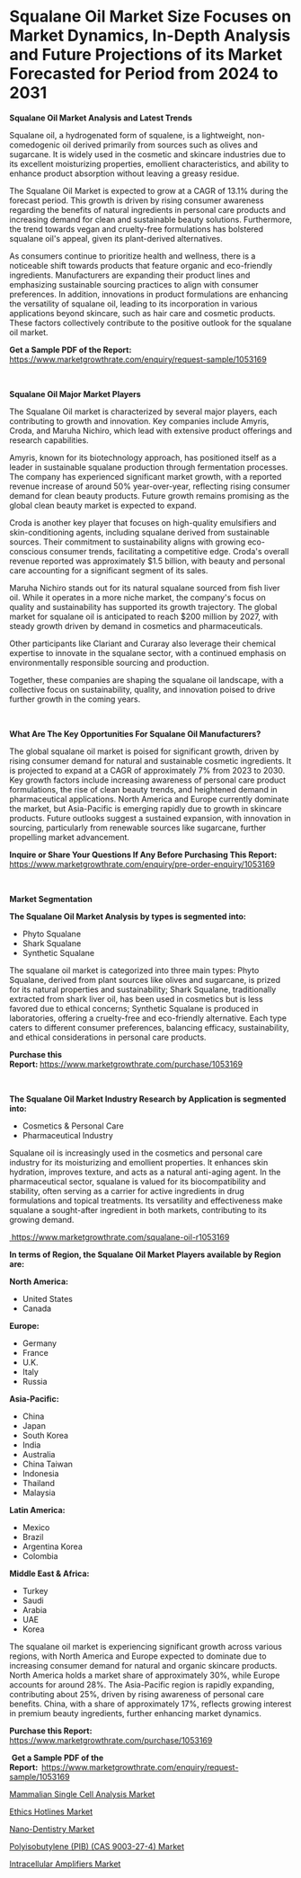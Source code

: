 <p><h1>Squalane Oil Market Size Focuses on Market Dynamics, In-Depth Analysis and Future Projections of its Market Forecasted for Period from 2024 to 2031</h1></p><p><strong>Squalane Oil Market Analysis and Latest Trends</strong></p>
<p><p>Squalane oil, a hydrogenated form of squalene, is a lightweight, non-comedogenic oil derived primarily from sources such as olives and sugarcane. It is widely used in the cosmetic and skincare industries due to its excellent moisturizing properties, emollient characteristics, and ability to enhance product absorption without leaving a greasy residue. </p><p>The Squalane Oil Market is expected to grow at a CAGR of 13.1% during the forecast period. This growth is driven by rising consumer awareness regarding the benefits of natural ingredients in personal care products and increasing demand for clean and sustainable beauty solutions. Furthermore, the trend towards vegan and cruelty-free formulations has bolstered squalane oil's appeal, given its plant-derived alternatives. </p><p>As consumers continue to prioritize health and wellness, there is a noticeable shift towards products that feature organic and eco-friendly ingredients. Manufacturers are expanding their product lines and emphasizing sustainable sourcing practices to align with consumer preferences. In addition, innovations in product formulations are enhancing the versatility of squalane oil, leading to its incorporation in various applications beyond skincare, such as hair care and cosmetic products. These factors collectively contribute to the positive outlook for the squalane oil market.</p></p>
<p><strong>Get a Sample PDF of the Report:&nbsp;</strong> <a href="https://www.marketgrowthrate.com/enquiry/request-sample/1053169">https://www.marketgrowthrate.com/enquiry/request-sample/1053169</a></p>
<p>&nbsp;</p>
<p><strong>Squalane Oil Major Market Players</strong></p>
<p><p>The Squalane Oil market is characterized by several major players, each contributing to growth and innovation. Key companies include Amyris, Croda, and Maruha Nichiro, which lead with extensive product offerings and research capabilities.</p><p>Amyris, known for its biotechnology approach, has positioned itself as a leader in sustainable squalane production through fermentation processes. The company has experienced significant market growth, with a reported revenue increase of around 50% year-over-year, reflecting rising consumer demand for clean beauty products. Future growth remains promising as the global clean beauty market is expected to expand.</p><p>Croda is another key player that focuses on high-quality emulsifiers and skin-conditioning agents, including squalane derived from sustainable sources. Their commitment to sustainability aligns with growing eco-conscious consumer trends, facilitating a competitive edge. Croda's overall revenue reported was approximately $1.5 billion, with beauty and personal care accounting for a significant segment of its sales.</p><p>Maruha Nichiro stands out for its natural squalane sourced from fish liver oil. While it operates in a more niche market, the company's focus on quality and sustainability has supported its growth trajectory. The global market for squalane oil is anticipated to reach $200 million by 2027, with steady growth driven by demand in cosmetics and pharmaceuticals.</p><p>Other participants like Clariant and Curaray also leverage their chemical expertise to innovate in the squalane sector, with a continued emphasis on environmentally responsible sourcing and production.</p><p>Together, these companies are shaping the squalane oil landscape, with a collective focus on sustainability, quality, and innovation poised to drive further growth in the coming years.</p></p>
<p>&nbsp;</p>
<p><strong>What Are The Key Opportunities For Squalane Oil Manufacturers?</strong></p>
<p><p>The global squalane oil market is poised for significant growth, driven by rising consumer demand for natural and sustainable cosmetic ingredients. It is projected to expand at a CAGR of approximately 7% from 2023 to 2030. Key growth factors include increasing awareness of personal care product formulations, the rise of clean beauty trends, and heightened demand in pharmaceutical applications. North America and Europe currently dominate the market, but Asia-Pacific is emerging rapidly due to growth in skincare products. Future outlooks suggest a sustained expansion, with innovation in sourcing, particularly from renewable sources like sugarcane, further propelling market advancement.</p></p>
<p><strong>Inquire or Share Your Questions If Any Before Purchasing This Report:</strong> <a href="https://www.marketgrowthrate.com/enquiry/pre-order-enquiry/1053169">https://www.marketgrowthrate.com/enquiry/pre-order-enquiry/1053169</a></p>
<p>&nbsp;</p>
<p><strong>Market Segmentation</strong></p>
<p><strong>The Squalane Oil Market Analysis by types is segmented into:</strong></p>
<p><ul><li>Phyto Squalane</li><li>Shark Squalane</li><li>Synthetic Squalane</li></ul></p>
<p><p>The squalane oil market is categorized into three main types: Phyto Squalane, derived from plant sources like olives and sugarcane, is prized for its natural properties and sustainability; Shark Squalane, traditionally extracted from shark liver oil, has been used in cosmetics but is less favored due to ethical concerns; Synthetic Squalane is produced in laboratories, offering a cruelty-free and eco-friendly alternative. Each type caters to different consumer preferences, balancing efficacy, sustainability, and ethical considerations in personal care products.</p></p>
<p><strong>Purchase this Report:&nbsp;</strong><a href="https://www.marketgrowthrate.com/purchase/1053169">https://www.marketgrowthrate.com/purchase/1053169</a></p>
<p>&nbsp;</p>
<p><strong>The Squalane Oil Market Industry Research by Application is segmented into:</strong></p>
<p><ul><li>Cosmetics & Personal Care</li><li>Pharmaceutical Industry</li></ul></p>
<p><p>Squalane oil is increasingly used in the cosmetics and personal care industry for its moisturizing and emollient properties. It enhances skin hydration, improves texture, and acts as a natural anti-aging agent. In the pharmaceutical sector, squalane is valued for its biocompatibility and stability, often serving as a carrier for active ingredients in drug formulations and topical treatments. Its versatility and effectiveness make squalane a sought-after ingredient in both markets, contributing to its growing demand.</p></p>
<p><a href="https://www.marketgrowthrate.com/squalane-oil-r1053169">&nbsp;https://www.marketgrowthrate.com/squalane-oil-r1053169</a></p>
<p><strong>In terms of Region, the Squalane Oil Market Players available by Region are:</strong></p>
<p>
    <p> <strong> North America: </strong>
        <ul>
            <li>United States</li>
            <li>Canada</li>
        </ul>
        </p> 
    <p> <strong> Europe: </strong>
        <ul>
            <li>Germany</li>
            <li>France</li>
            <li>U.K.</li>
            <li>Italy</li>
            <li>Russia</li>
        </ul>
        </p> 
    <p> <strong> Asia-Pacific: </strong>
        <ul>
            <li>China</li>
            <li>Japan</li>
            <li>South Korea</li>
            <li>India</li>
            <li>Australia</li>
            <li>China Taiwan</li>
            <li>Indonesia</li>
            <li>Thailand</li>
            <li>Malaysia</li>
        </ul>
        </p> 
    <p> <strong> Latin America: </strong>
        <ul>
            <li>Mexico</li>
            <li>Brazil</li>
            <li>Argentina Korea</li>
            <li>Colombia</li>
        </ul>
        </p> 
    <p> <strong> Middle East & Africa: </strong>
        <ul>
            <li>Turkey</li>
            <li>Saudi</li>
            <li>Arabia</li>
            <li>UAE</li>
            <li>Korea</li>
        </ul>
    </p>
    </p>
<p><p>The squalane oil market is experiencing significant growth across various regions, with North America and Europe expected to dominate due to increasing consumer demand for natural and organic skincare products. North America holds a market share of approximately 30%, while Europe accounts for around 28%. The Asia-Pacific region is rapidly expanding, contributing about 25%, driven by rising awareness of personal care benefits. China, with a share of approximately 17%, reflects growing interest in premium beauty ingredients, further enhancing market dynamics.</p></p>
<p><strong>Purchase this Report: </strong><a href="https://www.marketgrowthrate.com/purchase/1053169">https://www.marketgrowthrate.com/purchase/1053169</a></p>
<p>&nbsp;<strong>Get a Sample PDF of the Report:&nbsp;&nbsp;</strong><a href="https://www.marketgrowthrate.com/enquiry/request-sample/1053169">https://www.marketgrowthrate.com/enquiry/request-sample/1053169</a></p>
<p><strong></strong></p>
<p><p><a href="https://issuu.com/reportprime-2/docs/mammalian-single-cell-analysis-mark_6ad9a83a93e10f">Mammalian Single Cell Analysis Market</a></p><p><a href="https://www.linkedin.com/pulse/comprehensive-analysis-global-ethics-hotlines-market-growth-trends-5jw0c">Ethics Hotlines Market</a></p><p><a href="https://issuu.com/reportprime-2/docs/nano-dentistry-market-size-2030.ppt_1f82c203ec7827">Nano-Dentistry Market</a></p><p><a href="https://github.com/prosalinda88/Market-Research-Report-List-6/blob/main/polyisobutylene-pib-cas-9003-27-4-market.md">Polyisobutylene (PIB) (CAS 9003-27-4) Market</a></p><p><a href="https://medium.com/@ben_rocking/emerging-trends-in-intracellular-amplifiers-market-global-outlook-and-future-prospects-from-f781254d5e90">Intracellular Amplifiers Market</a></p></p>